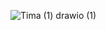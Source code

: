 ![Tima (1) drawio (1)](https://user-images.githubusercontent.com/63163159/209936329-a399d148-a4c0-4589-94a0-29e6adc107e2.png)
